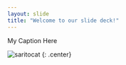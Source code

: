 ```yaml
---
layout: slide
title: "Welcome to our slide deck!"
---
```


My Caption Here

![saritocat](https://octodex.github.com/images/saritocat.png)
{: .center}
